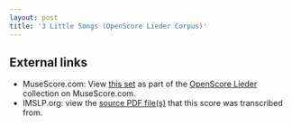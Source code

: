 ```yaml
---
layout: post
title: '3 Little Songs (OpenScore Lieder Corpus)'
---
```


## External links

- MuseScore.com: View [this set] as part of the [OpenScore Lieder] collection on MuseScore.com.
- IMSLP.org: view the [source PDF file(s)][IMSLP] that this score was transcribed from.

[IMSLP]: https://imslp.org/wiki/Special:ReverseLookup/629930
[this set]: https://musescore.com/openscore-lieder-corpus/sets/5103539
[OpenScore Lieder]: https://musescore.com/openscore-lieder-corpus
